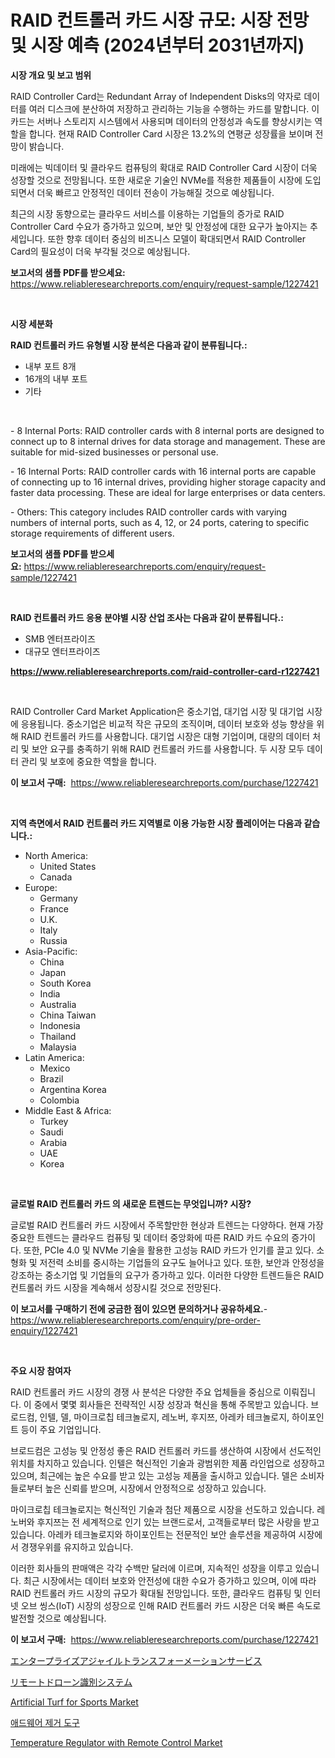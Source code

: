 <p><h1>RAID 컨트롤러 카드 시장 규모: 시장 전망 및 시장 예측 (2024년부터 2031년까지)</h1></p><p><strong>시장 개요 및 보고 범위</strong></p>
<p><p>RAID Controller Card는 Redundant Array of Independent Disks의 약자로 데이터를 여러 디스크에 분산하여 저장하고 관리하는 기능을 수행하는 카드를 말합니다. 이 카드는 서버나 스토리지 시스템에서 사용되며 데이터의 안정성과 속도를 향상시키는 역할을 합니다. 현재 RAID Controller Card 시장은 13.2%의 연평균 성장률을 보이며 전망이 밝습니다. </p><p>미래에는 빅데이터 및 클라우드 컴퓨팅의 확대로 RAID Controller Card 시장이 더욱 성장할 것으로 전망됩니다. 또한 새로운 기술인 NVMe를 적용한 제품들이 시장에 도입되면서 더욱 빠르고 안정적인 데이터 전송이 가능해질 것으로 예상됩니다. </p><p>최근의 시장 동향으로는 클라우드 서비스를 이용하는 기업들의 증가로 RAID Controller Card 수요가 증가하고 있으며, 보안 및 안정성에 대한 요구가 높아지는 추세입니다. 또한 향후 데이터 중심의 비즈니스 모델이 확대되면서 RAID Controller Card의 필요성이 더욱 부각될 것으로 예상됩니다.</p></p>
<p><strong>보고서의 샘플 PDF를 받으세요:</strong> <a href="https://www.reliableresearchreports.com/enquiry/request-sample/1227421">https://www.reliableresearchreports.com/enquiry/request-sample/1227421</a></p>
<p>&nbsp;</p>
<p><strong>시장 세분화</strong></p>
<p><strong>RAID 컨트롤러 카드 유형별 시장 분석은 다음과 같이 분류됩니다.:</strong></p>
<p><ul><li>내부 포트 8개</li><li>16개의 내부 포트</li><li>기타</li></ul></p>
<p>&nbsp;</p>
<p><p>- 8 Internal Ports: RAID controller cards with 8 internal ports are designed to connect up to 8 internal drives for data storage and management. These are suitable for mid-sized businesses or personal use.</p><p>- 16 Internal Ports: RAID controller cards with 16 internal ports are capable of connecting up to 16 internal drives, providing higher storage capacity and faster data processing. These are ideal for large enterprises or data centers.</p><p>- Others: This category includes RAID controller cards with varying numbers of internal ports, such as 4, 12, or 24 ports, catering to specific storage requirements of different users.</p></p>
<p><strong>보고서의 샘플 PDF를 받으세요:</strong>&nbsp;<a href="https://www.reliableresearchreports.com/enquiry/request-sample/1227421">https://www.reliableresearchreports.com/enquiry/request-sample/1227421</a></p>
<p>&nbsp;</p>
<p><strong> RAID 컨트롤러 카드 응용 분야별 시장 산업 조사는 다음과 같이 분류됩니다.:</strong></p>
<p><ul><li>SMB 엔터프라이즈</li><li>대규모 엔터프라이즈</li></ul></p>
<p><strong><a href="https://www.reliableresearchreports.com/raid-controller-card-r1227421">https://www.reliableresearchreports.com/raid-controller-card-r1227421</a></strong></p>
<p>&nbsp;</p>
<p><p>RAID Controller Card Market Application은 중소기업, 대기업 시장 및 대기업 시장에 응용됩니다. 중소기업은 비교적 작은 규모의 조직이며, 데이터 보호와 성능 향상을 위해 RAID 컨트롤러 카드를 사용합니다. 대기업 시장은 대형 기업이며, 대량의 데이터 처리 및 보안 요구를 충족하기 위해 RAID 컨트롤러 카드를 사용합니다. 두 시장 모두 데이터 관리 및 보호에 중요한 역할을 합니다.</p></p>
<p><strong>이 보고서 구매:</strong>&nbsp; <a href="https://www.reliableresearchreports.com/purchase/1227421">https://www.reliableresearchreports.com/purchase/1227421</a></p>
<p>&nbsp;</p>
<p><strong>지역 측면에서 RAID 컨트롤러 카드 지역별로 이용 가능한 시장 플레이어는 다음과 같습니다.:</strong></p>
<p><ul>
    <li>
        North America:
        <ul>
            <li>United States</li>
            <li>Canada</li>
        </ul>
    </li>
    <li>
        Europe:
        <ul>
            <li>Germany</li>
            <li>France</li>
            <li>U.K.</li>
            <li>Italy</li>
            <li>Russia</li>
        </ul>
    </li>
    <li>
        Asia-Pacific:
        <ul>
            <li>China</li>
            <li>Japan</li>
            <li>South Korea</li>
            <li>India</li>
            <li>Australia</li>
            <li>China Taiwan</li>
            <li>Indonesia</li>
            <li>Thailand</li>
            <li>Malaysia</li>
        </ul>
    </li>
    <li>
        Latin America:
        <ul>
            <li>Mexico</li>
            <li>Brazil</li>
            <li>Argentina Korea</li>
            <li>Colombia</li>
        </ul>
    </li>
    <li>
        Middle East & Africa:
        <ul>
            <li>Turkey</li>
            <li>Saudi</li>
            <li>Arabia</li>
            <li>UAE</li>
            <li>Korea</li>
        </ul>
    </li>
    </ul></p>
<p>&nbsp;</p>
<p><strong>글로벌 RAID 컨트롤러 카드 의 새로운 트렌드는 무엇입니까? 시장?</strong></p>
<p><p>글로벌 RAID 컨트롤러 카드 시장에서 주목할만한 현상과 트렌드는 다양하다. 현재 가장 중요한 트렌드는 클라우드 컴퓨팅 및 데이터 중앙화에 따른 RAID 카드 수요의 증가이다. 또한, PCIe 4.0 및 NVMe 기술을 활용한 고성능 RAID 카드가 인기를 끌고 있다. 소형화 및 저전력 소비를 중시하는 기업들의 요구도 늘어나고 있다. 또한, 보안과 안정성을 강조하는 중소기업 및 기업들의 요구가 증가하고 있다. 이러한 다양한 트렌드들은 RAID 컨트롤러 카드 시장을 계속해서 성장시킬 것으로 전망된다.</p></p>
<p><strong>이 보고서를 구매하기 전에 궁금한 점이 있으면 문의하거나 공유하세요.</strong>- <a href="https://www.reliableresearchreports.com/enquiry/pre-order-enquiry/1227421">https://www.reliableresearchreports.com/enquiry/pre-order-enquiry/1227421</a></p>
<p>&nbsp;</p>
<p><strong>주요 시장 참여자</strong></p>
<p><p>RAID 컨트롤러 카드 시장의 경쟁 사 분석은 다양한 주요 업체들을 중심으로 이뤄집니다. 이 중에서 몇몇 회사들은 전략적인 시장 성장과 혁신을 통해 주목받고 있습니다. 브로드컴, 인텔, 델, 마이크로칩 테크놀로지, 레노버, 후지쯔, 아레카 테크놀로지, 하이포인트 등이 주요 기업입니다. </p><p>브로드컴은 고성능 및 안정성 좋은 RAID 컨트롤러 카드를 생산하여 시장에서 선도적인 위치를 차지하고 있습니다. 인텔은 혁신적인 기술과 광범위한 제품 라인업으로 성장하고 있으며, 최근에는 높은 수요를 받고 있는 고성능 제품을 출시하고 있습니다. 델은 소비자들로부터 높은 신뢰를 받으며, 시장에서 안정적으로 성장하고 있습니다.</p><p>마이크로칩 테크놀로지는 혁신적인 기술과 첨단 제품으로 시장을 선도하고 있습니다. 레노버와 후지쯔는 전 세계적으로 인기 있는 브랜드로서, 고객들로부터 많은 사랑을 받고 있습니다. 아레카 테크놀로지와 하이포인트는 전문적인 보안 솔루션을 제공하여 시장에서 경쟁우위를 유지하고 있습니다.</p><p>이러한 회사들의 판매액은 각각 수백만 달러에 이르며, 지속적인 성장을 이루고 있습니다. 최근 시장에서는 데이터 보호와 안전성에 대한 수요가 증가하고 있으며, 이에 따라 RAID 컨트롤러 카드 시장의 규모가 확대될 전망입니다. 또한, 클라우드 컴퓨팅 및 인터넷 오브 씽스(IoT) 시장의 성장으로 인해 RAID 컨트롤러 카드 시장은 더욱 빠른 속도로 발전할 것으로 예상됩니다.</p></p>
<p><strong>이 보고서 구매:</strong>&nbsp;&nbsp;<a href="https://www.reliableresearchreports.com/purchase/1227421">https://www.reliableresearchreports.com/purchase/1227421</a></p>
<p><p><a href="https://github.com/zjkmgcs938405/Market-Research-Report-List-2/blob/main/928773269260.md">エンタープライズアジャイルトランスフォーメーションサービス</a></p><p><a href="https://github.com/roulaayoub-saad/Market-Research-Report-List-1/blob/main/333925869261.md">リモートドローン識別システム</a></p><p><a href="https://issuu.com/reportprime-2/docs/artificial-turf-for-sports-market-size-2030.pptx">Artificial Turf for Sports Market</a></p><p><a href="https://github.com/KellyLyncyh543964/Market-Research-Report-List-1/blob/main/774888066980.md">애드웨어 제거 도구</a></p><p><a href="https://www.linkedin.com/pulse/temperature-regulator-remote-control-market-size-growth-outlook-tigyc?trackingId=ontbTRfmMWIlisIArBmpcQ%3D%3D">Temperature Regulator with Remote Control Market</a></p></p>